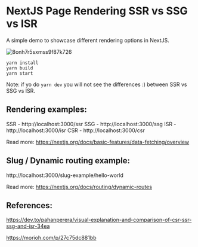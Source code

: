 # NextJS Page Rendering SSR vs SSG vs ISR

A simple demo to showcase different rendering options in NextJS.

![8onh7r5sxmss9f87k726](https://user-images.githubusercontent.com/2689410/179026796-141da097-58e1-45fc-b9df-a98429e06cf6.png)


```
yarn install
yarn build
yarn start
```

Note: if yo do ```yarn dev``` you will not see the differences :) between SSR vs SSG vs ISR.


##  Rendering examples:
SSR - http://localhost:3000/ssr
SSG - http://localhost:3000/ssg
ISR - http://localhost:3000/isr
CSR - http://localhost:3000/csr

Read more: https://nextjs.org/docs/basic-features/data-fetching/overview

##  Slug / Dynamic routing example:
http://localhost:3000/slug-example/hello-world

Read more: https://nextjs.org/docs/routing/dynamic-routes

## References: 

https://dev.to/pahanperera/visual-explanation-and-comparison-of-csr-ssr-ssg-and-isr-34ea

https://morioh.com/p/27c75dc881bb
